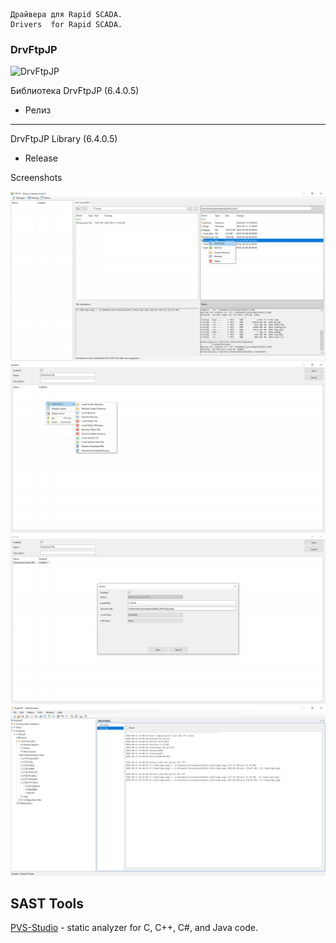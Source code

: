 	Драйвера для Rapid SCADA.
	Drivers  for Rapid SCADA.


	
### DrvFtpJP
![DrvFtpJP](https://img.shields.io/github/downloads/JurasskPark/RapidScada_v6/DrvFtpJP_v6.4.0.5/total)

Библиотека DrvFtpJP (6.4.0.5)
- Релиз

---------------------------------------------------------------------------

DrvFtpJP Library (6.4.0.5)
- Release


Screenshots

![DrvFtpJP](https://raw.githubusercontent.com/JurasskPark/RapidScada_v6/master/OpenDrivers/Source/DrvFtpJP_001.png) ![DrvFtpJP](https://raw.githubusercontent.com/JurasskPark/RapidScada_v6/master/OpenDrivers/Source/DrvFtpJP_002.png)
![DrvFtpJP](https://raw.githubusercontent.com/JurasskPark/RapidScada_v6/master/OpenDrivers/Source/DrvFtpJP_003.png) ![DrvFtpJP](https://raw.githubusercontent.com/JurasskPark/RapidScada_v6/master/OpenDrivers/Source/DrvFtpJP_004.png)



## SAST Tools

[PVS-Studio](https://pvs-studio.ru/ru/pvs-studio/?utm_source=website&utm_medium=github&utm_campaign=open_source) - static analyzer for C, C++, C#, and Java code.
